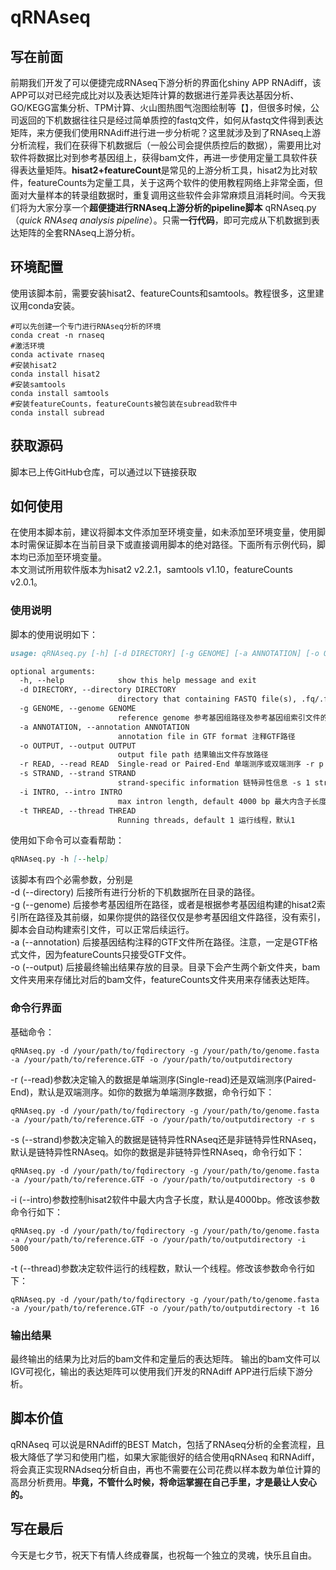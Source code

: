 # qRNAseq
<a name="kz53z"></a>
## 写在前面
前期我们开发了可以便捷完成RNAseq下游分析的界面化shiny APP RNAdiff，该APP可以对已经完成比对以及表达矩阵计算的数据进行差异表达基因分析、GO/KEGG富集分析、TPM计算、火山图热图气泡图绘制等【】，但很多时候，公司返回的下机数据往往只是经过简单质控的fastq文件，如何从fastq文件得到表达矩阵，来方便我们使用RNAdiff进行进一步分析呢？这里就涉及到了RNAseq上游分析流程，我们在获得下机数据后（一般公司会提供质控后的数据），需要用比对软件将数据比对到参考基因组上，获得bam文件，再进一步使用定量工具软件获得表达量矩阵。**hisat2+featureCount**是常见的上游分析工具，hisat2为比对软件，featureCounts为定量工具，关于这两个软件的使用教程网络上非常全面，但面对大量样本的转录组数据时，重复调用这些软件会非常麻烦且消耗时间。今天我们将为大家分享一个**超便捷进行RNAseq上游分析的pipeline脚本** qRNAseq.py（_quick RNAseq analysis pipeline_）。只需**一行代码**，即可完成从下机数据到表达矩阵的全套RNAseq上游分析。

<a name="YktoE"></a>
## 环境配置
使用该脚本前，需要安装hisat2、featureCounts和samtools。教程很多，这里建议用conda安装。
```shell
#可以先创建一个专门进行RNAseq分析的环境
conda creat -n rnaseq
#激活环境
conda activate rnaseq
#安装hisat2
conda install hisat2
#安装samtools
conda install samtools
#安装featureCounts，featureCounts被包装在subread软件中
conda install subread
```
<a name="e6ZZS"></a>
## 获取源码
脚本已上传GitHub仓库，可以通过以下链接获取

<a name="fTmQP"></a>
## 如何使用
在使用本脚本前，建议将脚本文件添加至环境变量，如未添加至环境变量，使用脚本时需保证脚本在当前目录下或直接调用脚本的绝对路径。下面所有示例代码，脚本均已添加至环境变量。<br />本文测试所用软件版本为hisat2 v2.2.1，samtools v1.10，featureCounts v2.0.1。

<a name="Ll6k3"></a>
### 使用说明
脚本的使用说明如下：
```markdown
usage: qRNAseq.py [-h] [-d DIRECTORY] [-g GENOME] [-a ANNOTATION] [-o OUTPUT] [-r READ] [-s STRAND] [--intro INTRO] [--thread THREAD]

optional arguments:
  -h, --help            show this help message and exit
  -d DIRECTORY, --directory DIRECTORY
                        directory that containing FASTQ file(s), .fq/.fastq(.gz) fq文件所在文件夹
  -g GENOME, --genome GENOME
                        reference genome 参考基因组路径及参考基因组索引文件的前缀
  -a ANNOTATION, --annotation ANNOTATION
                        annotation file in GTF format 注释GTF路径
  -o OUTPUT, --output OUTPUT
                        output file path 结果输出文件存放路径
  -r READ, --read READ  Single-read or Paired-End 单端测序或双端测序 -r p Paired-End [default] 双端测序(默认) -r s Single-read 单端测序
  -s STRAND, --strand STRAND
                        strand-specific information 链特异性信息 -s 1 stranded [default] 链特异性(默认) -s 0 unstranded 非链特异性
  -i INTRO, --intro INTRO
                        max intron length, default 4000 bp 最大内含子长度，默认4000bp
  -t THREAD, --thread THREAD
                        Running threads, default 1 运行线程，默认1
```
使用如下命令可以查看帮助：
```markdown
qRNAseq.py -h [--help]
```
该脚本有四个必需参数，分别是<br />-d (--directory) 后接所有进行分析的下机数据所在目录的路径。<br />-g (--genome) 后接参考基因组所在路径，或者是根据参考基因组构建的hisat2索引所在路径及其前缀，如果你提供的路径仅仅是参考基因组文件路径，没有索引，脚本会自动构建索引文件，可以正常后续运行。<br />-a (--annotation) 后接基因结构注释的GTF文件所在路径。注意，一定是GTF格式文件，因为featureCounts只接受GTF文件。<br />-o (--output) 后接最终输出结果存放的目录。目录下会产生两个新文件夹，bam文件夹用来存储比对后的bam文件，featureCounts文件夹用来存储表达矩阵。

<a name="zoLBt"></a>
### 命令行界面
基础命令：
```shell
qRNAseq.py -d /your/path/to/fqdirectory -g /your/path/to/genome.fasta -a /your/path/to/reference.GTF -o /your/path/to/outputdirectory
```

-r (--read)参数决定输入的数据是单端测序(Single-read)还是双端测序(Paired-End)，默认是双端测序。如你的数据为单端测序数据，命令行如下：
```shell
qRNAseq.py -d /your/path/to/fqdirectory -g /your/path/to/genome.fasta -a /your/path/to/reference.GTF -o /your/path/to/outputdirectory -r s
```

-s (--strand)参数决定输入的数据是链特异性RNAseq还是非链特异性RNAseq，默认是链特异性RNAseq。如你的数据是非链特异性RNAseq，命令行如下：
```shell
qRNAseq.py -d /your/path/to/fqdirectory -g /your/path/to/genome.fasta -a /your/path/to/reference.GTF -o /your/path/to/outputdirectory -s 0
```

-i (--intro)参数控制hisat2软件中最大内含子长度，默认是4000bp。修改该参数命令行如下：
```shell
qRNAseq.py -d /your/path/to/fqdirectory -g /your/path/to/genome.fasta -a /your/path/to/reference.GTF -o /your/path/to/outputdirectory -i 5000
```

-t (--thread)参数决定软件运行的线程数，默认一个线程。修改该参数命令行如下：
```shell
qRNAseq.py -d /your/path/to/fqdirectory -g /your/path/to/genome.fasta -a /your/path/to/reference.GTF -o /your/path/to/outputdirectory -t 16
```

<a name="QzU1T"></a>
### 输出结果
最终输出的结果为比对后的bam文件和定量后的表达矩阵。
输出的bam文件可以IGV可视化，输出的表达矩阵可以使用我们开发的RNAdiff APP进行后续下游分析。

<a name="TsREY"></a>
## 脚本价值
qRNAseq 可以说是RNAdiff的BEST Match，包括了RNAseq分析的全套流程，且极大降低了学习和使用门槛，如果大家能很好的结合使用qRNAseq 和RNAdiff，将会真正实现RNAdseq分析自由，再也不需要在公司花费以样本数为单位计算的高昂分析费用。**毕竟，不管什么时候，将命运掌握在自己手里，才是最让人安心的。**

<a name="hoQoO"></a>
## 写在最后
今天是七夕节，祝天下有情人终成眷属，也祝每一个独立的灵魂，快乐且自由。


